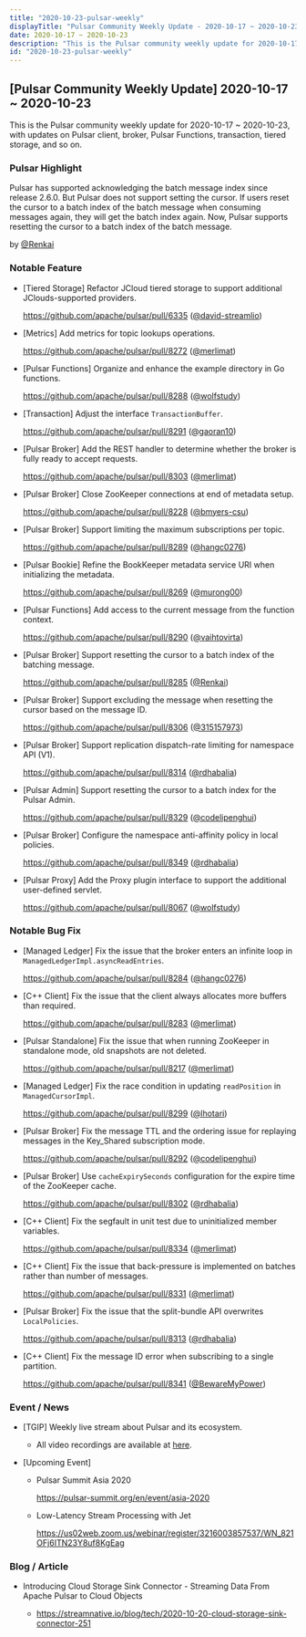 ```yaml
---
title: "2020-10-23-pulsar-weekly"
displayTitle: "Pulsar Community Weekly Update - 2020-10-17 ~ 2020-10-23"
date: 2020-10-17 ~ 2020-10-23
description: "This is the Pulsar community weekly update for 2020-10-17 ~ 2020-10-23, with updates on Pulsar client, broker, Pulsar Functions, transaction, tiered storage, and so on."
id: "2020-10-23-pulsar-weekly"
---
```


## [Pulsar Community Weekly Update] 2020-10-17 ~ 2020-10-23

This is the Pulsar community weekly update for 2020-10-17 ~ 2020-10-23, with updates on Pulsar client, broker, Pulsar Functions, transaction, tiered storage, and so on.

### Pulsar Highlight

Pulsar has supported acknowledging the batch message index since release 2.6.0. But Pulsar does not support setting the cursor. If users reset the cursor to a batch index of the batch message when consuming messages again, they will get the batch index again. Now, Pulsar supports resetting the cursor to a batch index of the batch message.

by [@Renkai](https://github.com/Renkai)

### Notable Feature

- [Tiered Storage] Refactor JCloud tiered storage to support additional JClouds-supported providers.

    https://github.com/apache/pulsar/pull/6335 ([@david-streamlio](https://github.com/david-streamlio))

- [Metrics] Add metrics for topic lookups operations.

    https://github.com/apache/pulsar/pull/8272 ([@merlimat](https://github.com/merlimat))

- [Pulsar Functions] Organize and enhance the example directory in Go functions.

    https://github.com/apache/pulsar/pull/8288 ([@wolfstudy](https://github.com/wolfstudy))

- [Transaction] Adjust the interface `TransactionBuffer`.

    https://github.com/apache/pulsar/pull/8291 ([@gaoran10](https://github.com/gaoran10))

- [Pulsar Broker] Add the REST handler to determine whether the broker is fully ready to accept requests.

    https://github.com/apache/pulsar/pull/8303 ([@merlimat](https://github.com/merlimat))

- [Pulsar Broker] Close ZooKeeper connections at end of metadata setup.

    https://github.com/apache/pulsar/pull/8228 ([@bmyers-csu](https://github.com/bmyers-csu))

- [Pulsar Broker] Support limiting the maximum subscriptions per topic.

    https://github.com/apache/pulsar/pull/8289 ([@hangc0276](https://github.com/hangc0276))

- [Pulsar Bookie] Refine the BookKeeper metadata service URI when initializing the metadata.

    https://github.com/apache/pulsar/pull/8269 ([@murong00](https://github.com/murong00))

- [Pulsar Functions] Add access to the current message from the function context.

    https://github.com/apache/pulsar/pull/8290 ([@vaihtovirta](https://github.com/vaihtovirta))

- [Pulsar Broker] Support resetting the cursor to a batch index of the batching message.

    https://github.com/apache/pulsar/pull/8285 ([@Renkai](https://github.com/Renkai))

- [Pulsar Broker] Support excluding the message when resetting the cursor based on the message ID.

    https://github.com/apache/pulsar/pull/8306 ([@315157973](https://github.com/315157973))

- [Pulsar Broker] Support replication dispatch-rate limiting for namespace API (V1).

    https://github.com/apache/pulsar/pull/8314 ([@rdhabalia](https://github.com/rdhabalia))

- [Pulsar Admin] Support resetting the cursor to a batch index for the Pulsar Admin.

    https://github.com/apache/pulsar/pull/8329 ([@codelipenghui](https://github.com/codelipenghui))

- [Pulsar Broker] Configure the namespace anti-affinity policy in local policies.

    https://github.com/apache/pulsar/pull/8349 ([@rdhabalia](https://github.com/rdhabalia))

- [Pulsar Proxy] Add the Proxy plugin interface to support the additional user-defined servlet.

    https://github.com/apache/pulsar/pull/8067 ([@wolfstudy](https://github.com/wolfstudy))

### Notable Bug Fix

- [Managed Ledger] Fix the issue that the broker enters an infinite loop in `ManagedLedgerImpl.asyncReadEntries`.

    https://github.com/apache/pulsar/pull/8284 ([@hangc0276](https://github.com/hangc0276))

- [C++ Client] Fix the issue that the client always allocates more buffers than required.

    https://github.com/apache/pulsar/pull/8283 ([@merlimat](https://github.com/merlimat))

- [Pulsar Standalone] Fix the issue that when running ZooKeeper in standalone mode, old snapshots are not deleted.

    https://github.com/apache/pulsar/pull/8217 ([@merlimat](https://github.com/merlimat))

- [Managed Ledger] Fix the race condition in updating `readPosition` in `ManagedCursorImpl`.

    https://github.com/apache/pulsar/pull/8299 ([@lhotari](https://github.com/lhotari))

- [Pulsar Broker] Fix the message TTL and the ordering issue for replaying messages in the Key_Shared subscription mode.

    https://github.com/apache/pulsar/pull/8292 ([@codelipenghui](https://github.com/codelipenghui))

- [Pulsar Broker] Use `cacheExpirySeconds` configuration for the expire time of the ZooKeeper cache.

    https://github.com/apache/pulsar/pull/8302 ([@rdhabalia](https://github.com/rdhabalia))

- [C++ Client] Fix the segfault in unit test due to uninitialized member variables.

    https://github.com/apache/pulsar/pull/8334 ([@merlimat](https://github.com/merlimat))

- [C++ Client] Fix the issue that back-pressure is implemented on batches rather than number of messages.

    https://github.com/apache/pulsar/pull/8331 ([@merlimat](https://github.com/merlimat))

- [Pulsar Broker] Fix the issue that the split-bundle API overwrites `LocalPolicies`.

    https://github.com/apache/pulsar/pull/8313 ([@rdhabalia](https://github.com/rdhabalia))

- [C++ Client] Fix the message ID error when subscribing to a single partition.

    https://github.com/apache/pulsar/pull/8341 ([@BewareMyPower](https://github.com/BewareMyPower))

### Event / News

- [TGIP] Weekly live stream about Pulsar and its ecosystem.

  - All video recordings are available at [here](https://streamnative.io/resource#tgip).

- [Upcoming Event]

  -  Pulsar Summit Asia 2020

     https://pulsar-summit.org/en/event/asia-2020

  - Low-Latency Stream Processing with Jet

    https://us02web.zoom.us/webinar/register/3216003857537/WN_821OFj6ITN23Y8uf8KgEag

### Blog / Article

- Introducing Cloud Storage Sink Connector - Streaming Data From Apache Pulsar to Cloud Objects

  - https://streamnative.io/blog/tech/2020-10-20-cloud-storage-sink-connector-251
